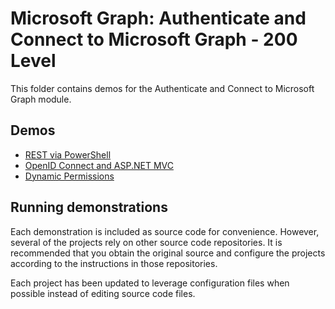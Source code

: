 # Microsoft Graph: Authenticate and Connect to Microsoft Graph - 200 Level

This folder contains demos for the Authenticate and Connect to Microsoft Graph module.

## Demos

- [REST via PowerShell](./01-rest-via-powershell)
- [OpenID Connect and ASP.NET MVC](./02-openid-connect)
- [Dynamic Permissions](./03-dynamic-permissions)

## Running demonstrations

Each demonstration is included as source code for convenience. However, several of the projects rely on other source code repositories. It is recommended that you obtain the original source and configure the projects according to the instructions in those repositories.

Each project has been updated to leverage configuration files when possible instead of editing source code files.
